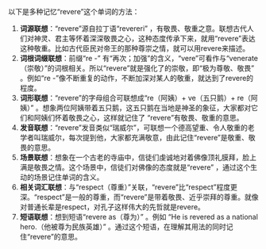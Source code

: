 以下是多种记忆“revere”这个单词的方法：
1. **词源联想**：“revere”源自拉丁语“revereri” ，有敬畏、敬重之意。联想古代人们对神灵、君主等怀着深深敬畏之心，这种态度传承下来，就用“revere”表达这种敬重。比如古代臣民对帝王的那种尊崇之情，就可以用revere来描述。
2. **词根词缀联想**：前缀“re -” 有“再次；加强”的含义，“vere”可看作与“venerate（崇敬）”的词根相关。所以“revere”就是强化了的崇敬，即“极为尊敬、敬畏” 。例如“re -”像不断重复的动作，不断加深对某人的敬重，就达到了revere的程度。
3. **词形联想**：“revere”的字母组合可联想成“re（阿姨）+ ve（五只鹅）+ re（阿姨）” 。想象两位阿姨带着五只鹅，这五只鹅在当地是神圣的象征，大家都对它们和阿姨们怀着敬畏之心，这样就记住了 “revere”有敬畏、敬重的意思。
4. **发音联想**：“revere”发音类似“瑞威尔”，可联想一个德高望重、令人敬重的老学者叫瑞威尔，每次提到他，大家都充满敬意，由此记住“revere”是敬重、敬畏的意思。
5. **场景联想**：想象在一个古老的寺庙中，信徒们虔诚地对着佛像顶礼膜拜，脸上满是敬畏之情。这个场景中，信徒们对佛像的态度就是“revere” ，通过这个生动的场景记住单词的含义。
6. **相关词汇联想**：与“respect（尊重）”关联，“revere”比“respect”程度更深。“respect”是一般的尊重，而“revere”是带着敬畏、近乎崇拜的尊重。就像对普通长辈是respect，对孔子这样伟大的先哲就是revere。
7. **短语联想**：想到短语“revere as（尊为）” 。例如 “He is revered as a national hero.（他被尊为民族英雄）” 。通过这个短语，在理解其用法的同时记住“revere”的意思。 